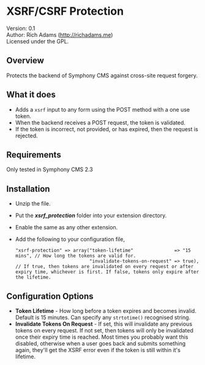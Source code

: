 # XSRF/CSRF Protection

Version: 0.1  
Author: Rich Adams (http://richadams.me)  
Licensed under the GPL.

## Overview

Protects the backend of Symphony CMS against cross-site request forgery.

## What it does

  - Adds a `xsrf` input to any form using the POST method with a one use token.
  - When the backend receives a POST request, the token is validated.
  - If the token is incorrect, not provided, or has expired, then the request is rejected.
  
## Requirements

Only tested in Symphony CMS 2.3

## Installation

  - Unzip the file.
  - Put the ***xsrf_protection*** folder into your extension directory.
  - Enable the same as any other extension.
  - Add the following to your configuration file,
  
        "xsrf-protection" => array("token-lifetime"               => "15 mins", // How long the tokens are valid for.
                                   "invalidate-tokens-on-request" => true),     // If true, then tokens are invalidated on every request or after expiry time, whichever is first. If false, tokens only expire after the lifetime.

## Configuration Options

  - **Token Lifetime** - How long before a token expires and becomes invalid. Default is 15 minutes. Can specify any `strtotime()` recognised string.
  - **Invalidate Tokens On Request** - If set, this will invalidate any previous tokens on every request. If not set, then tokens will only be invalidated once their expiry time is reached. Most times you probably want this disabled, otherwise when a user goes back and submits something again, they'll get the XSRF error even if the token is still within it's lifetime.
